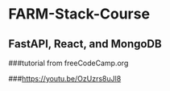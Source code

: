 # FARM-Stack-Course
## FastAPI, React, and MongoDB

###tutorial from freeCodeCamp.org

###https://youtu.be/OzUzrs8uJl8
